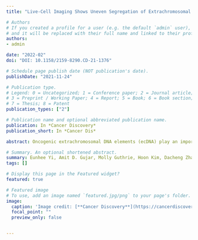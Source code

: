 ```yaml
---
title: "Live-Cell Imaging Shows Uneven Segregation of Extrachromosomal DNA Elements and Transcriptionally Active Extrachromosomal DNA Hubs in Cancer"

# Authors
# If you created a profile for a user (e.g. the default `admin` user), write the username (folder name) here 
# and it will be replaced with their full name and linked to their profile.
authors:
- admin

date: "2022-02"
doi: "DOI: 10.1158/2159-8290.CD-21-1376"

# Schedule page publish date (NOT publication's date).
publishDate: "2021-11-24"

# Publication type.
# Legend: 0 = Uncategorized; 1 = Conference paper; 2 = Journal article;
# 3 = Preprint / Working Paper; 4 = Report; 5 = Book; 6 = Book section;
# 7 = Thesis; 8 = Patent
publication_types: ["2"]

# Publication name and optional abbreviated publication name.
publication: In *Cancer Discovery*
publication_short: In *Cancer Dis*

abstract: Oncogenic extrachromosomal DNA elements (ecDNA) play an important role in tumor evolution, but our understanding of ecDNA biology is limited. We determined the distribution of single-cell ecDNA copy number across patient tissues and cell line models and observed how cell-to-cell ecDNA frequency varies greatly. The exceptional intratumoral heterogeneity of ecDNA suggested ecDNA-specific replication and propagation mechanisms. To evaluate the transfer of ecDNA genetic material from parental to offspring cells during mitosis, we established the CRISPR-based ecTag method. ecTag leverages ecDNA-specific breakpoint sequences to tag ecDNA with fluorescent markers in living cells. Applying ecTag during mitosis revealed disjointed ecDNA inheritance patterns, enabling rapid ecDNA accumulation in individual cells. After mitosis, ecDNAs clustered into ecDNA hubs, and ecDNA hubs colocalized with RNA polymerase II, promoting transcription of cargo oncogenes. Our observations provide direct evidence for uneven segregation of ecDNA and shed new light on mechanisms through which ecDNAs contribute to oncogenesis.

# Summary. An optional shortened abstract.
summary: Eunhee Yi, Amit D. Gujar, Molly Guthrie, Hoon Kim, Dacheng Zhao, Kevin C. Johnson, Samirkumar B. Amin, Megan L. Costa, Qianru Yu, Sunit Das, Nathaniel Jillette, Patricia A. Clow, Albert W. Cheng and Roel G.W. Verhaak
tags: []

# Display this page in the Featured widget?
featured: true

# Featured image
# To use, add an image named `featured.jpg/png` to your page's folder. 
image:
  caption: 'Image credit: [**Cancer Discovery**](https://cancerdiscovery.aacrjournals.org/content/12/2/468)'
  focal_point: ""
  preview_only: false


---
```


